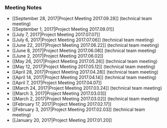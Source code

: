 ### Meeting Notes
- [[September 28, 2017|Project Meeting 2017.09.28]] (technical team meeting)
- [[September 1, 2017|Project Meeting 2017.09.01]] 
- [[July 7, 2017|Project Meeting 2017.07.07]] 
- [[July 6, 2017|Project Meeting 2017.07.06]] (technical team meeting)
- [[June 22, 2017|Project Meeting 2017.06.22]] (technical team meeting)
- [[June 8, 2017|Project Meeting 2017.06.08]] (technical team meeting)
- [[June 2, 2017|Project Meeting 2017.06.02]]
- [[May 26, 2017|Project Meeting 2017.05.26]] (technical team meeting)
- [[May 12, 2017|Project Meeting 2017.05.12]] (technical team meeting)
- [[April 28, 2017|Project Meeting 2017.04.28]] (technical team meeting)
- [[April 14, 2017|Project Meeting 2017.04.14]] (technical team meeting)
- [[April 7, 2017|Project Meeting 2017.04.07]]
- [[March 24, 2017|Project Meeting 2017.03.24]] (technical team meeting)
- [[March 3, 2017|Project Meeting 2017.03.03]]
- [[March 2, 2017|Project Meeting 2017.03.02]] (technical team meeting)
- [[February 17, 2017|Project Meeting 2017.02.17]]
- [[February 3, 2017|Project Meeting 2017.02.03]] (technical team meeting)
- [[January 20, 2017|Project Meeting 2017.01.20]]
